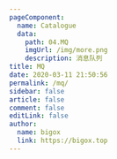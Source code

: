 ```yaml
---
pageComponent:
  name: Catalogue
  data:
    path: 04.MQ
    imgUrl: /img/more.png
    description: 消息队列
title: MQ
date: 2020-03-11 21:50:56
permalink: /mq/
sidebar: false
article: false
comment: false
editLink: false
author:
  name: bigox
  link: https://bigox.top
---
```

